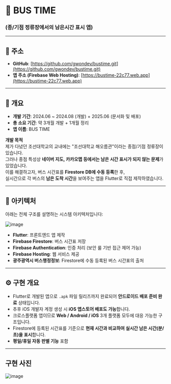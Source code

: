 # 🚌 BUS TIME  
### (종/기점 정류장에서의 남은시간 표시 앱)

---

## 🔗 주소

- **GitHub**: [https://github.com/gwondev/bustime.git](https://github.com/gwondev/bustime.git)  
- **앱 주소 (Firebase Web Hosting)**: [https://bustime-22c77.web.app](https://bustime-22c77.web.app)

---

## 📝 개요

- **개발 기간**: 2024.06 ~ 2024.08 (개발) + 2025.06 (문서화 및 배포)
- **총 소요 기간**: 약 3개월 개발 + 1개월 정리
- **앱 이름**: BUS TIME

**개발 목적**  
제가 다녔던 조선대학교의 교내에는 "조선대학교 해오름관"이라는 종점/기점 정류장이 있습니다.  
그러나 종점 특성상 **네이버 지도, 카카오맵 등에서는 남은 시간 표시가 되지 않는 문제**가 있었습니다.  
이를 해결하고자, 버스 시간표를 **Firestore DB에 수동 등록**한 후,  
실시간으로 각 버스의 **남은 도착 시간**을 보여주는 앱을 Flutter로 직접 제작하였습니다.

---

## 🧱 아키텍처

아래는 전체 구조를 설명하는 시스템 아키텍처입니다:

![image](https://github.com/user-attachments/assets/b17a0430-e33d-4d9a-93eb-d690c2014ea3)


- **Flutter**: 프론트엔드 앱 제작
- **Firebase Firestore**: 버스 시간표 저장
- **Firebase Authentication**: 인증 처리 (보안 룰 기반 접근 제어 가능)
- **Firebase Hosting**: 웹 서비스 제공
- **광주광역시 버스행정정보**: Firestore에 수동 등록된 버스 시간표의 출처

---

## ⚙ 구현 개요

- Flutter로 개발된 앱으로 `.apk` 파일 릴리즈까지 완료되어 **안드로이드  배포 준비 완료** 상태입니다.
- 추후 iOS 개발자 계정 생성 시 **iOS 앱스토어 배포도 가능**합니다.
- 크로스플랫폼 앱이므로 **Web / Android / iOS** 3개 플랫폼 모두에 대응 가능한 구조입니다.
- Firestore에 등록된 시간표를 기준으로 **현재 시간과 비교하여 실시간 남은 시간(분/초)을 표시**합니다.
- **평일/휴일 자동 판별 기능** 포함

---

## 구현 사진
![image](https://github.com/user-attachments/assets/a7db19bd-17f7-42f5-9e4b-7ac7f4ebde8e)

